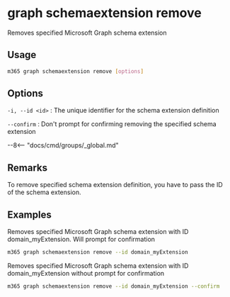 # graph schemaextension remove

Removes specified Microsoft Graph schema extension

## Usage

```sh
m365 graph schemaextension remove [options]
```

## Options

`-i, --id <id>`
: The unique identifier for the schema extension definition

`--confirm`
: Don't prompt for confirming removing the specified schema extension

--8<-- "docs/cmd/groups/_global.md"

## Remarks

To remove specified schema extension definition, you have to pass the ID of the schema
extension.

## Examples

Removes specified Microsoft Graph schema extension with ID domain_myExtension. Will prompt for confirmation

```sh
m365 graph schemaextension remove --id domain_myExtension 
```

Removes specified Microsoft Graph schema extension with ID domain_myExtension without prompt for confirmation

```sh
m365 graph schemaextension remove --id domain_myExtension --confirm
```
